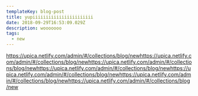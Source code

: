 ```yaml
---
templateKey: blog-post
title: yupiiiiiiiiiiiiiiiiiiiiiii
date: 2018-09-29T16:53:09.029Z
description: wooooooo
tags:
  - new
---
```

https://upica.netlify.com/admin/#/collections/blog/newhttps://upica.netlify.com/admin/#/collections/blog/newhttps://upica.netlify.com/admin/#/collections/blog/newhttps://upica.netlify.com/admin/#/collections/blog/newhttps://upica.netlify.com/admin/#/collections/blog/newhttps://upica.netlify.com/admin/#/collections/blog/newhttps://upica.netlify.com/admin/#/collections/blog/new
